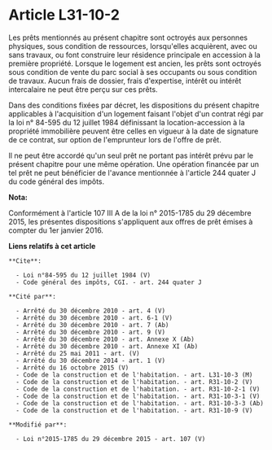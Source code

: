 # Article L31-10-2

Les prêts mentionnés au présent chapitre sont octroyés aux personnes physiques, sous condition de ressources, lorsqu'elles
acquièrent, avec ou sans travaux, ou font construire leur résidence principale en accession à la première propriété. Lorsque
le logement est ancien, les prêts sont octroyés sous condition de vente du parc social à ses occupants ou sous condition de
travaux. Aucun frais de dossier, frais d'expertise, intérêt ou intérêt intercalaire ne peut être perçu sur ces prêts. 

Dans des conditions fixées par décret, les dispositions du présent chapitre applicables à l'acquisition d'un logement faisant
l'objet d'un contrat régi par la loi n° 84-595 du 12 juillet 1984 définissant la location-accession à la propriété
immobilière peuvent être celles en vigueur à la date de signature de ce contrat, sur option de l'emprunteur lors de l'offre
de prêt. 

Il ne peut être accordé qu'un seul prêt ne portant pas intérêt prévu par le présent chapitre pour une même opération. Une
opération financée par un tel prêt ne peut bénéficier de l'avance mentionnée à l'article 244 quater J du code général des
impôts.

**Nota:**

Conformément à l'article 107 III A de la loi n° 2015-1785 du 29 décembre 2015, les présentes dispositions s'appliquent aux
offres de prêt émises à compter du 1er janvier 2016.

**Liens relatifs à cet article**

	**Cite**:

	  - Loi n°84-595 du 12 juillet 1984 (V)
	  - Code général des impôts, CGI. - art. 244 quater J

	**Cité par**:

	  - Arrêté du 30 décembre 2010 - art. 4 (V)
	  - Arrêté du 30 décembre 2010 - art. 6-1 (V)
	  - Arrêté du 30 décembre 2010 - art. 7 (Ab)
	  - Arrêté du 30 décembre 2010 - art. 9 (V)
	  - Arrêté du 30 décembre 2010 - art. Annexe X (Ab)
	  - Arrêté du 30 décembre 2010 - art. Annexe XI (Ab)
	  - Arrêté du 25 mai 2011 - art. (V)
	  - Arrêté du 30 décembre 2014 - art. 1 (V)
	  - Arrêté du 16 octobre 2015 (V)
	  - Code de la construction et de l'habitation. - art. L31-10-3 (M)
	  - Code de la construction et de l'habitation. - art. R31-10-2 (V)
	  - Code de la construction et de l'habitation. - art. R31-10-2-1 (V)
	  - Code de la construction et de l'habitation. - art. R31-10-3-1 (V)
	  - Code de la construction et de l'habitation. - art. R31-10-3-3 (Ab)
	  - Code de la construction et de l'habitation. - art. R31-10-9 (V)

	**Modifié par**:

	  - Loi n°2015-1785 du 29 décembre 2015 - art. 107 (V)
